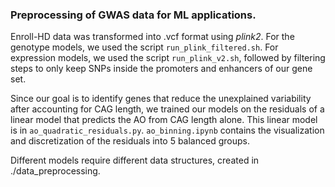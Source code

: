 ### Preprocessing of GWAS data for ML applications.

Enroll-HD data was transformed into .vcf format using _plink2_. For the genotype models, we used the script `run_plink_filtered.sh`. For expression models, we used the script `run_plink_v2.sh`, followed by filtering steps to only keep SNPs inside the promoters and enhancers of our gene set.

Since our goal is to identify genes that reduce the unexplained variability after accounting for CAG length, we trained our models on the residuals of a linear model that predicts the AO from CAG length alone. This linear model is in `ao_quadratic_residuals.py`. `ao_binning.ipynb` contains the visualization and discretization of the residuals into 5 balanced groups.

Different models require different data structures, created in ./data_preprocessing.
